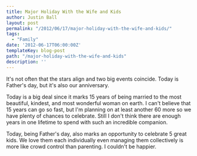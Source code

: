 ```yaml
---
title: Major Holiday With the Wife and Kids
author: Justin Ball
layout: post
permalink: "/2012/06/17/major-holiday-with-the-wife-and-kids/"
tags:
  - "Family"
date: '2012-06-17T06:00:00Z'
templateKey: blog-post
path: "/major-holiday-with-the-wife-and-kids"
description: ''
---
```


It's not often that the stars align and two big events coincide. Today is Father's day, but it's also our anniversary.

Today is a big deal since it marks 15 years of being married to the most beautiful, kindest, and most wonderful woman on earth. I can't believe that 15 years can go so fast, but I'm planning on at least another 60 more so we have plenty of chances to celebrate. Still I don't think there are enough years in one lifetime to spend with such an incredible companion.

Today, being Father's day, also marks an opportunity to celebrate 5 great kids. We love them each individually even managing them collectively is more like crowd control than parenting. I couldn't be happier.
